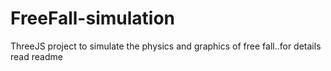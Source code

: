 # FreeFall-simulation
ThreeJS project to simulate the physics and graphics of free fall..for details read readme
